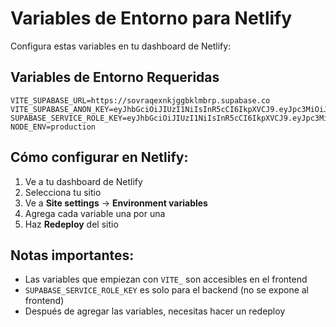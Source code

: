 # Variables de Entorno para Netlify

Configura estas variables en tu dashboard de Netlify:

## Variables de Entorno Requeridas

```
VITE_SUPABASE_URL=https://sovraqexnkjggbklmbrp.supabase.co
VITE_SUPABASE_ANON_KEY=eyJhbGciOiJIUzI1NiIsInR5cCI6IkpXVCJ9.eyJpc3MiOiJzdXBhYmFzZSIsInJlZiI6InNvdnJhcWV4bmtqZ2dia2xtYnJwIiwicm9sZSI6ImFub24iLCJpYXQiOjE3NTY1ODkzNTQsImV4cCI6MjA3MjE2NTM1NH0.dwGBbr5HFgtyQS2Jsvsihp06AjIFGILUIPM8fdX5oXM
SUPABASE_SERVICE_ROLE_KEY=eyJhbGciOiJIUzI1NiIsInR5cCI6IkpXVCJ9.eyJpc3MiOiJzdXBhYmFzZSIsInJlZiI6InNvdnJhcWV4bmtqZ2dia2xtYnJwIiwicm9sZSI6InNlcnZpY2Vfcm9sZSIsImlhdCI6MTc1NjU4OTM1NCwiZXhwIjoyMDcyMTY1MzU0fQ.OS6A06i4usR4esV38BoLagT_27FI6RHodWpONITHDq8
NODE_ENV=production
```

## Cómo configurar en Netlify:

1. Ve a tu dashboard de Netlify
2. Selecciona tu sitio
3. Ve a **Site settings** → **Environment variables**
4. Agrega cada variable una por una
5. Haz **Redeploy** del sitio

## Notas importantes:

- Las variables que empiezan con `VITE_` son accesibles en el frontend
- `SUPABASE_SERVICE_ROLE_KEY` es solo para el backend (no se expone al frontend)
- Después de agregar las variables, necesitas hacer un redeploy
